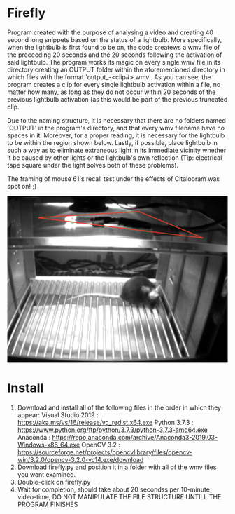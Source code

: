 # Firefly
Program created with the purpose of analysing a video and creating 40 second long snippets based on the status of a lightbulb.  More specifically, when the lightbulb is first found to be on, the code createws a wmv file of the preceeding 20 seconds and the 20 seconds following the activation of said lightbulb.  The program works its magic on every single wmv file in its directory creating an OUTPUT folder within the aforementioned directory in which files with the format 'output_<filename>-<clip#>.wmv'. As you can see, the program creates a clip for every single lightbulb activation within a file, no matter how many, as long as they do not occur within 20 seconds of the previous lightbulb activation (as this would be part of the previous truncated clip.
  
Due to the naming structure, it is necessary that there are no folders named 'OUTPUT' in the program's directory, and that every wmv filename have no spaces in it. Moreover, for a proper reading, it is necessary for the lightbulb to be within the region shown below. Lastly, if possible, place lightbulb in such a way as to eliminate extraneous light in its immediate vicinity whether it be caused by other lights or the lightbulb's own reflection (Tip: electrical tape square under the light solves both of these problems).

The framing of mouse 61's recall test under the effects of Citalopram was spot on! ;)

![alt text](https://raw.githubusercontent.com/ftondolo/Firefly/master/image.png)

# Install
1) Download and install all of the following files in the order in which they appear:
  Visual Studio 2019 : https://aka.ms/vs/16/release/vc_redist.x64.exe
  Python 3.7.3 : https://www.python.org/ftp/python/3.7.3/python-3.7.3-amd64.exe
  Anaconda : https://repo.anaconda.com/archive/Anaconda3-2019.03-Windows-x86_64.exe
  OpenCV 3.2 : https://sourceforge.net/projects/opencvlibrary/files/opencv-win/3.2.0/opencv-3.2.0-vc14.exe/download
2) Download firefly.py and position it in a folder with all of the wmv files you want examined.
3) Double-click on firefly.py
4) Wait for completion, should take about 20 secondss per 10-minute video-time, DO NOT MANIPULATE THE FILE STRUCTURE UNTILL THE PROGRAM FINISHES
